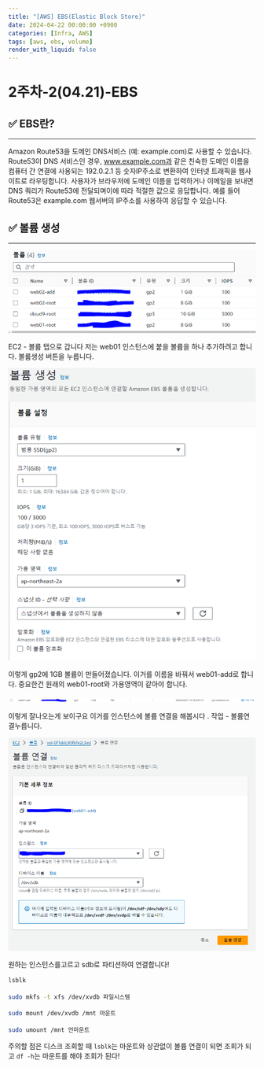 ```yaml
---
title: "[AWS] EBS(Elastic Block Store)"
date: 2024-04-22 00:00:00 +0900
categories: [Infra, AWS]
tags: [aws, ebs, volume]
render_with_liquid: false
---
```


# 2주차-2(04.21)-EBS

## ✅ EBS란?

---

Amazon Route53을 도메인 DNS서비스 (예: example.com)로 사용할 수 있습니다. Route53이 DNS 서비스인 경우, www.example.com과 같은 친숙한 도메인 이름을 컴퓨터 간 연결에 사용되는 192.0.2.1 등 숫자IP주소로 변환하여 인터넷 트래픽을 웹사이트로 라우팅합니다. 사용자가 브라우저에 도메인 이름을 입력하거나 이메일을 보내면 DNS 쿼리가 Route53에 전달되며이에 따라 적절한 값으로 응답합니다. 예를 들어 Route53은 example.com 웹서버의 IP주소를 사용하여 응답할 수 있습니다.

## ✅ 볼륨 생성

---

![Untitled](/assets/img/Infra/AWS/ebs/Untitled.png)

EC2 - 볼륨 탭으로 갑니다 저는 web01 인스턴스에 붙을 볼륨을 하나 추가하려고 합니다. 볼륨생성 버튼을 누릅니다.

![Untitled](/assets/img/Infra/AWS/ebs/Untitled%201.png)

이렇게 gp2에 1GB 볼륨이 만들어졌습니다. 이거를 이름을 바꿔서 web01-add로 합니다. 중요한건 원래의 web01-root와 가용영역이 같아야 합니다.

![Untitled](/assets/img/Infra/AWS/ebs/Untitled%202.png)

이렇게 잘나오는게 보이구요 이거를 인스턴스에 볼륨 연결을 해봅시다 . 작업 - 볼륨연결누릅니다.

![Untitled](/assets/img/Infra/AWS/ebs/Untitled%203.png)

원하는 인스턴스를고르고 sdb로 파티션하여 연결합니다!

```bash
lsblk

sudo mkfs -t xfs /dev/xvdb 파일시스템

sudo mount /dev/xvdb /mnt 마운트

sudo umount /mnt 언마운트
```

주의할 점은 디스크 조회할 때 `lsblk`는 마운트와 상관없이 볼륨 연결이 되면 조회가 되고 `df -h`는 마운트를 해야 조회가 된다!
